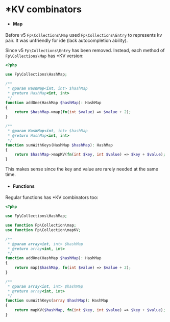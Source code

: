 # *KV combinators

- #### Map

Before v5 `Fp\Collections\Map` used `Fp\Collections\Entry` to represents kv pair.
It was unfriendly for ide (lack autocompletion ability). 

Since v5 `Fp\Collections\Entry` has been removed. Instead, each method of `Fp\Collections\Map` has *KV version:

```php
<?php

use Fp\Collections\HashMap;

/**
 * @param HashMap<int, int> $hashMap
 * @return HashMap<int, int>
 */
function addOne(HashMap $hashMap): HashMap
{
    return $hashMap->map(fn(int $value) => $value + 2);
}

/**
 * @param HashMap<int, int> $hashMap
 * @return HashMap<int, int>
 */
function sumWithKeys(HashMap $hashMap): HashMap
{
    return $hashMap->mapKV(fn(int $key, int $value) => $key + $value);
}
```

This makes sense since the key and value are rarely needed at the same time.

- #### Functions

Regular functions has *KV combinators too:

```php
<?php

use Fp\Collections\HashMap;

use function Fp\Collection\map;
use function Fp\Collection\mapKV;

/**
 * @param array<int, int> $hashMap
 * @return array<int, int>
 */
function addOne(HashMap $hashMap): HashMap
{
    return map($hashMap, fn(int $value) => $value + 2);
}

/**
 * @param array<int, int> $hashMap
 * @return array<int, int>
 */
function sumWithKeys(array $hashMap): HashMap
{
    return mapKV($hashMap, fn(int $key, int $value) => $key + $value);
}
```
